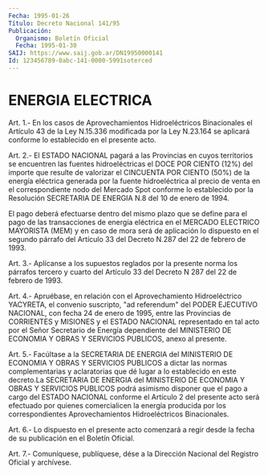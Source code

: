 ```yaml
---
Fecha: 1995-01-26
Título: Decreto Nacional 141/95
Publicación:
  Organismo: Boletín Oficial
  Fecha: 1995-01-30
SAIJ: https://www.saij.gob.ar/DN19950000141
Id: 123456789-0abc-141-0000-5991soterced
---
```

# ENERGIA ELECTRICA

<a id="1"></a>
Art.  1.-  En  los  casos  de Aprovechamientos Hidroeléctricos Binacionales el Artículo 43 de la  Ley  N.15.336  modificada por la Ley  N.23.164  se aplicará conforme lo establecido en  el  presente acto.

<a id="2"></a>
Art.  2.-  El ESTADO NACIONAL pagará a las Provincias en cuyos territorios se encuentren  las  fuentes hidroeléctricas el DOCE POR CIENTO (12%) del importe que resulte  de valorizar el CINCUENTA POR CIENTO  (50%)  de  la  energía  eléctrica generada  por  la  fuente hidroeléctrica al precio de venta  en  el  correspondiente nodo del Mercado Spot conforme lo establecido por la  Resolución  SECRETARIA DE ENERGIA N.8 del 10 de enero de 1994.

El  pago  deberá  efectuarse  dentro del mismo plazo que se define para  el  pago de las transacciones  de  energía  eléctrica  en  el MERCADO ELECTRICO  MAYORISTA  (MEM)  y  en  caso  de  mora  será de aplicación  lo dispuesto en el segundo párrafo del Artículo 33  del Decreto N.287 del 22 de febrero de 1993.

<a id="3"></a>
Art.  3.-  Aplícanse  a los supuestos reglados por la presente norma los párrafos tercero y  cuarto  del Artículo 33 del Decreto N 287 del 22 de febrero de 1993.

<a id="4"></a>
Art.  4.-  Apruébase,  en  relación  con  el  Aprovechamiento Hidroeléctrico  YACYRETA,  el  convenio  suscripto, "ad referendum" del PODER EJECUTIVO NACIONAL, con fecha 24  de enero de 1995, entre las  Provincias  de  CORRIENTES  y  MISIONES y el  ESTADO  NACIONAL representado  en  tal  acto  por  el Señor  Secretario  de  Energía dependiente  del  MINISTERIO  DE  ECONOMIA   Y  OBRAS  Y  SERVICIOS PUBLICOS, anexo al presente.

<a id="5"></a>
Art. 5.- Facúltase a la SECRETARIA DE ENERGIA del MINISTERIO DE ECONOMIA   Y  OBRAS  Y  SERVICIOS  PUBLICOS  a  dictar  las  normas complementarias  y  aclaratorias  que  dé lugar a lo establecido en este decreto.La SECRETARIA DE ENERGIA del  MINISTERIO DE ECONOMIA Y OBRAS Y SERVICIOS PUBLICOS podrá asimismo disponer  que  el  pago a cargo del ESTADO NACIONAL conforme el Artículo 2 del presente  acto será  efectuado  por quienes comercialicen la energía producida por los correspondientes Aprovechamientos Hidroeléctricos Binacionales.

<a id="6"></a>
Art.  6.-  Lo  dispuesto en el presente acto comenzará a regir desde la fecha de su publicación en el Boletín Oficial.

<a id="7"></a>
Art. 7.- Comuníquese, publíquese, dése a la Dirección Nacional del Registro Oficial y archívese.